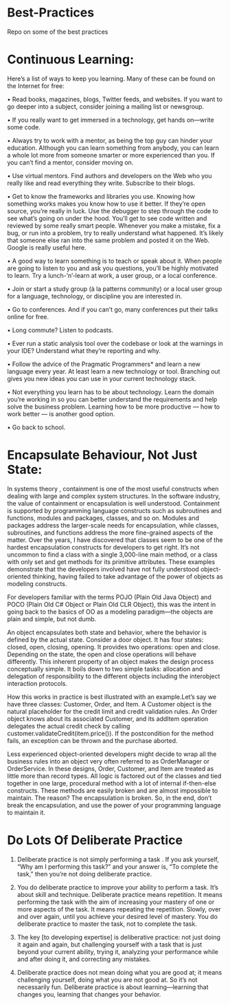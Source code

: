 # Best-Practices
Repo on some of the best practices

# Continuous Learning:
Here’s a list of ways to keep you learning. Many of these can be found on the Internet for free:

• Read books, magazines, blogs, Twitter feeds, and websites. If you want to go deeper into a subject, consider joining a mailing list or newsgroup.

• If you really want to get immersed in a technology, get hands on—write some code.

• Always try to work with a mentor, as being the top guy can hinder your education. Although you can learn something from anybody, you can learn a whole lot more from someone smarter or more experienced than you. If you can’t find a mentor, consider moving on.

• Use virtual mentors. Find authors and developers on the Web who you really like and read everything they write. Subscribe to their blogs.

• Get to know the frameworks and libraries you use. Knowing how something works makes you know how to use it better. If they’re open source, you’re really in luck. Use the debugger to step through the code to see what’s going on under the hood. You’ll get to see code written and reviewed by some really smart people.
Whenever you make a mistake, fix a bug, or run into a problem, try to really understand what happened. It’s likely that someone else ran into the same problem and posted it on the Web. Google is really useful here.

• A good way to learn something is to teach or speak about it. When people are going to listen to you and ask you questions, you’ll be highly motivated to learn. Try a lunch-’n’-learn at work, a user group, or a local conference.

• Join or start a study group (à la patterns community) or a local user group for a language, technology, or discipline you are interested in.

• Go to conferences. And if you can’t go, many conferences put their talks online for free.

• Long commute? Listen to podcasts.

• Ever run a static analysis tool over the codebase or look at the warnings in your IDE? Understand what they’re reporting and why.

• Follow the advice of the Pragmatic Programmers* and learn a new language every year. At least learn a new technology or tool. Branching out gives you new ideas you can use in your current technology stack.

• Not everything you learn has to be about technology. Learn the domain you’re working in so you can better understand the requirements and help solve the business problem. Learning how to be more productive — how to work better — is another good option.

• Go back to school.


# Encapsulate Behaviour, Not Just State:
In systems theory , containment is one of the most useful constructs when dealing with large and complex system structures. In the software industry, the value of containment or encapsulation is well understood. Containment is supported by programming language constructs such as subroutines and functions, modules and packages, classes, and so on. Modules and packages address the larger-scale needs for encapsulation, while classes, subroutines, and functions address the more fine-grained aspects of the matter. Over the years, I have discovered that classes seem to be one of the hardest encapsulation constructs for developers to get right. It’s not uncommon to find a class with a single 3,000-line main method, or a class with only set and get methods for its primitive attributes. These examples demonstrate that the developers involved have not fully understood object-oriented thinking, having failed to take advantage of the power of objects as modeling constructs.
 
For developers familiar with the terms POJO (Plain Old Java Object) and POCO (Plain Old C# Object or Plain Old CLR Object), this was the intent in going back to the basics of OO as a modeling paradigm—the objects are plain and simple, but not dumb.

An object encapsulates both state and behavior, where the behavior is defined by the actual state. Consider a door object. It has four states: closed, open, closing, opening. It provides two operations: open and close. Depending on the state, the open and close operations will behave differently. This inherent property of an object makes the design process conceptually simple. It boils down to two simple tasks: allocation and delegation of responsibility to the different objects including the interobject interaction protocols.
 
How this works in practice is best illustrated with an example.Let’s say we have three classes: Customer, Order, and Item. A Customer object is the natural placeholder for the credit limit and credit validation rules. An Order object knows about its associated Customer, and its addItem operation delegates the actual credit check by calling customer.validateCredit(item.price()). If the postcondition for the method fails, an exception can be thrown and the purchase aborted.

Less experienced object-oriented developers might decide to wrap all the business rules into an object very often referred to as OrderManager or OrderService. In these designs, Order, Customer, and Item are treated as little more than record types. All logic is factored out of the classes and tied together in one large, procedural method with a lot of internal if-then-else constructs. These methods are easily broken and are almost impossible to maintain. The reason? The encapsulation is broken. So, in the end, don’t break the encapsulation, and use the power of your programming language to maintain it.

# Do Lots Of Deliberate Practice

 1. Deliberate practice is not simply performing a task . If you ask yourself, “Why am I performing this task?” and your answer is, “To complete the task,” then you’re not doing deliberate practice.

 2. You do deliberate practice to improve your ability to perform a task. It’s about skill and technique. Deliberate practice means repetition. It means performing the task with the aim of increasing your mastery of one or more aspects of the task. It means repeating the repetition. Slowly, over and over again, until you achieve your desired level of mastery. You do deliberate practice to master the task, not to complete the task.

 3. The key [to developing expertise] is deliberative practice: not just doing it again and again, but challenging yourself with a task that is just beyond your current ability, trying it, analyzing your performance while and after doing it, and correcting any mistakes.
 
 4. Deliberate practice does not mean doing what you are good at; it means challenging yourself, doing what you are not good at. So it’s not necessarily fun. Deliberate practice is about learning—learning that changes you, learning that changes your behavior.




